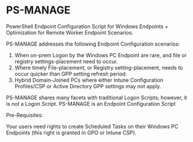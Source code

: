 # PS-MANAGE

PowerShell Endpoint Configuration Script for Windows Endpoints + Optimization for Remote Worker Endpoint Scenarios. 

PS-MANAGE addresses the following Endpoint Configuration scenarios:

1. When on-prem Logon by the Windows PC Endpoint are rare, and file or registry settings-placement need to occur.  
2. Where timely File-placement, or Registry setting-placement, needs to occur quicker than GPP setting refresh period.
3. Hybrid Domain-Joined PCs where either Intune Configuration Profiles/CSP or Active Directory GPP settings may not apply.

PS-MANAGE shares many facets with traditional Logon Scripts; however, it is *not* a Logon Script.  PS-MANAGE is an Endpoint Configuration Script




Pre-Requisites:

Your users need rights to create Scheduled Tasks on their Windows PC Endpoints (this right is granted in GPO or Intune CSP).
